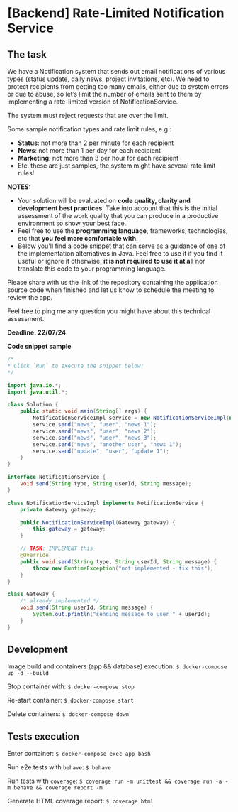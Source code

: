 # [Backend] Rate-Limited Notification Service

## The task

We have a Notification system that sends out email notifications of various types (status update, daily news, project invitations, etc). We need to protect recipients from getting too many emails, either due to system errors or due to abuse, so let’s limit the number of emails sent to them by implementing a rate-limited version of NotificationService.

The system must reject requests that are over the limit.

Some sample notification types and rate limit rules, e.g.:

- **Status**: not more than 2 per minute for each recipient
- **News**: not more than 1 per day for each recipient
- **Marketing**: not more than 3 per hour for each recipient
- Etc. these are just samples, the system might have several rate limit rules!

**NOTES:**

- Your solution will be evaluated on **code quality, clarity and development best practices**. Take into account that this is the initial assessment of the work quality that you can produce in a productive environment so show your best face.
- Feel free to use the **programming language**, frameworks, technologies, etc that **you feel more comfortable with**.
- Below you'll find a code snippet that can serve as a guidance of one of the implementation alternatives in Java. Feel free to use it if you find it useful or ignore it otherwise; **it is not required to use it at all** nor translate this code to your programming language.


Please share with us the link of the repository containing the application source code when finished and let us know to schedule the meeting to review the app.


Feel free to ping me any question you might have about this technical assessment.

**Deadline: 22/07/24**

**Code snippet sample**

```java
/*
* Click `Run` to execute the snippet below!
*/

import java.io.*;
import java.util.*;

class Solution {
    public static void main(String[] args) {
        NotificationServiceImpl service = new NotificationServiceImpl(new Gateway());
        service.send("news", "user", "news 1");
        service.send("news", "user", "news 2");
        service.send("news", "user", "news 3");
        service.send("news", "another user", "news 1");
        service.send("update", "user", "update 1");
    }
}

interface NotificationService {
    void send(String type, String userId, String message);
}

class NotificationServiceImpl implements NotificationService {
    private Gateway gateway;

    public NotificationServiceImpl(Gateway gateway) {
        this.gateway = gateway;
    }

    // TASK: IMPLEMENT this
    @Override
    public void send(String type, String userId, String message) {
        throw new RuntimeException("not implemented - fix this");
    }
}

class Gateway {
    /* already implemented */
    void send(String userId, String message) {
        System.out.println("sending message to user " + userId);
    }
}
```

## Development

Image build and containers (app && database) execution: `$ docker-compose up -d --build`

Stop container with: `$ docker-compose stop`

Re-start container: `$ docker-compose start`

Delete containers: `$ docker-compose down`

## Tests execution

Enter container: `$ docker-compose exec app bash`

Run e2e tests with `behave`: `$ behave`

Run tests with `coverage`: `$ coverage run -m unittest && coverage run -a -m behave && coverage report -m`

Generate HTML coverage report: `$ coverage html`
